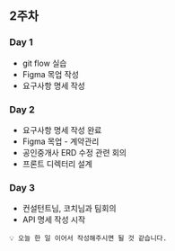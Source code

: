 ## 2주차

### Day 1

- git flow 실습
- Figma 목업 작성
- 요구사항 명세 작성


### Day 2

- 요구사항 명세 작성 완료
- Figma 목업 - 계약관리
- 공인중개사 ERD 수정 관련 회의
- 프론트 디렉터리 설계


### Day 3

- 컨설턴트님, 코치님과 팀회의
- API 명세 작성 시작


```
💡 오늘 한 일 이어서 작성해주시면 될 것 같습니다.
```

